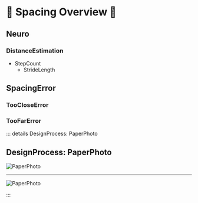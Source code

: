 # 🔺 Spacing Overview 🔺




## Neuro

### DistanceEstimation
- StepCount
    - StrideLength


## SpacingError

### TooCloseError
### TooFarError



::: details DesignProcess: PaperPhoto

## DesignProcess: PaperPhoto

![PaperPhoto](/Paper_BetaQuote.jpg)

---

![PaperPhoto](/Paper_BetaQuote2.jpg)

:::
